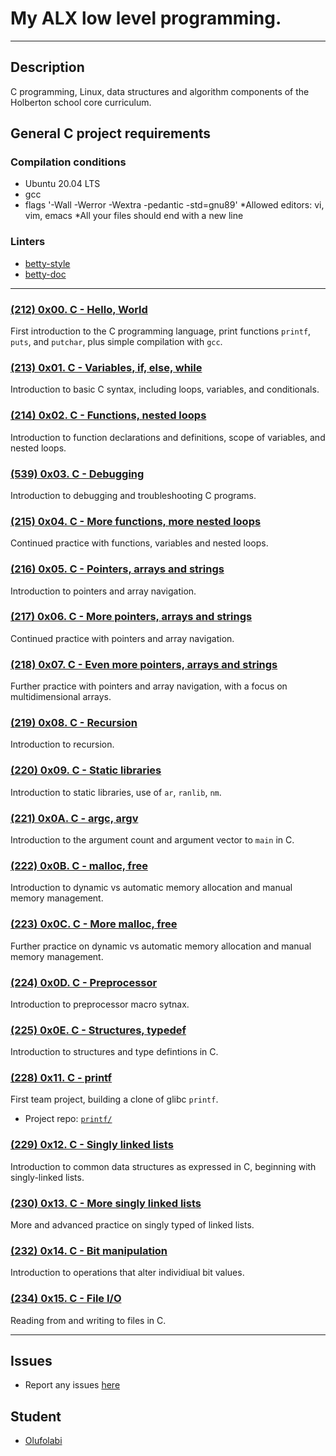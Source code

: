 # My ALX low level programming.

---

## Description

C programming, Linux, data structures and algorithm components of the Holberton school core curriculum.

## General C project requirements

### Compilation conditions

- Ubuntu 20.04 LTS
- gcc
- flags '-Wall -Werror -Wextra -pedantic -std=gnu89'
  *Allowed editors: vi, vim, emacs
  *All your files should end with a new line

### Linters

- [betty-style](https://github.com/holbertonschool/Betty/blob/master/betty-style.pl)
- [betty-doc](https://github.com/holbertonschool/Betty/blob/master/betty-doc.pl)

---

### [(212) 0x00. C - Hello, World](./0x00-hello_world/)

First introduction to the C programming language, print functions `printf`, `puts`, and `putchar`, plus simple compilation with `gcc`.

### [(213) 0x01. C - Variables, if, else, while](./0x01-variables_if_else_while/)

Introduction to basic C syntax, including loops, variables, and conditionals.

### [(214) 0x02. C - Functions, nested loops](./0x02-functions_nested_loops/)

Introduction to function declarations and definitions, scope of variables, and nested loops.

### [(539) 0x03. C - Debugging](./0x03-debugging/)

Introduction to debugging and troubleshooting C programs.

### [(215) 0x04. C - More functions, more nested loops](./0x04-more_functions_nested_loops/)

Continued practice with functions, variables and nested loops.

### [(216) 0x05. C - Pointers, arrays and strings](./0x05-pointers_arrays_strings/)

Introduction to pointers and array navigation.

### [(217) 0x06. C - More pointers, arrays and strings](./0x06-pointers_arrays_strings/)

Continued practice with pointers and array navigation.

### [(218) 0x07. C - Even more pointers, arrays and strings](./0x07-pointers_arrays_strings/)

Further practice with pointers and array navigation, with a focus on multidimensional arrays.

### [(219) 0x08. C - Recursion](./0x08-recursion/)

Introduction to recursion.

### [(220) 0x09. C - Static libraries](./0x09-static_libraries/)

Introduction to static libraries, use of `ar`, `ranlib`, `nm`.

### [(221) 0x0A. C - argc, argv](./0x0A-argc_argv/)

Introduction to the argument count and argument vector to `main` in C.

### [(222) 0x0B. C - malloc, free](./0x0B-malloc_free/)

Introduction to dynamic vs automatic memory allocation and manual memory management.

### [(223) 0x0C. C - More malloc, free](./0x0C-more_malloc_free/)

Further practice on dynamic vs automatic memory allocation and manual memory management.

### [(224) 0x0D. C - Preprocessor](./0x0D-preprocessor/)

Introduction to preprocessor macro sytnax.

### [(225) 0x0E. C - Structures, typedef](./0x0E-structures_typedef/)

Introduction to structures and type defintions in C.

### [(228) 0x11. C - printf](https://github.com/Ade2002/printf)

First team project, building a clone of glibc `printf`.

- Project repo: [`printf/`](https://github.com/Ade2002/printf.git)

### [(229) 0x12. C - Singly linked lists](./0x12-singly_linked_lists/)

Introduction to common data structures as expressed in C, beginning with singly-linked lists.

### [(230) 0x13. C - More singly linked lists](./0x13-more_singly_linked_lists/)

More and advanced practice on singly typed of linked lists.

### [(232) 0x14. C - Bit manipulation](./0x14-bit_manipulation/)

Introduction to operations that alter individiual bit values.

### [(234) 0x15. C - File I/O](./0x15-file_io/)

Reading from and writing to files in C.

---

## Issues

- Report any issues [here](https://github.com/oolufolabii/alx-low_level_programming/issues)

## Student

- [Olufolabi](github.com/oolufolabii/)
